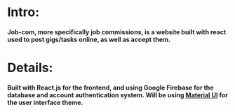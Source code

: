 # Intro:
#### Job-com, more specifically job commissions, is a website built with react used to post gigs/tasks online, as well as accept them.

# Details:
#### Built with React.js for the frontend, and using Google Firebase for the database and account authentication system. Will be using [Material UI](https://mui.com/material-ui/getting-started/) for the user interface theme. 